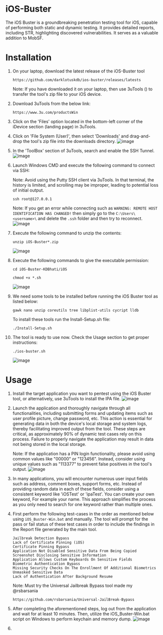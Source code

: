 # iOS-Buster
The iOS Buster is a groundbreaking penetration testing tool for iOS, capable of performing both static and dynamic testing. It provides detailed reports, including STR, highlighting discovered vulnerabilities. It serves as a valuable addition to MobSF.

# Installation
1. On your laptop, download the latest release of the iOS-Buster tool
   ``` 
   https://github.com/darklotuskdb/ios-buster/releases/latests
   ```
   Note: If you have downloaded it on your laptop, then use 3uTools () to transfer the tool's zip file to your iOS device.

2. Download 3uTools from the below link:
   ``` 
   https://www.3u.com/productsWin
   ```
3. Click on the 'Files' option located in the bottom-left corner of the iDevice section (landing page) in 3uTools.
4. Click on 'File System (User)', then select 'Downloads' and drag-and-drop the tool's zip file into the downloads directory.
   ![image](https://github.com/darklotuskdb/ios-buster/assets/29382875/8570b659-48e7-4c70-9016-391bde40416c)
5. In the 'ToolBox' section of 3uTools, search and enable the SSH Tunnel.
   ![image](https://github.com/darklotuskdb/ios-buster/assets/29382875/76e3b6b8-52a4-4183-8778-1a5dc44202d2)
6. Launch Windows CMD and execute the following command to connect via SSH:

   Note: Avoid using the Putty SSH client via 3uTools. In that terminal, the history is limited, and scrolling may be improper, leading to potential loss of initial output.
   ```
   ssh root@127.0.0.1
   ```
   Note: If you get an error while connecting such as ``` WARNING: REMOTE HOST IDENTIFICATION HAS CHANGED! ``` then simply go to the ``` C:\Users\<username>\ ``` and delete the ``` .ssh ``` folder and then try to reconnect.
   ![image](https://github.com/darklotuskdb/ios-buster/assets/29382875/67e68621-bdb9-4d40-94aa-e93a9245ff18)
7. Execute the following command to unzip the contents:
   ```
   unzip iOS-Buster*.zip
   ```
   ![image](https://github.com/darklotuskdb/ios-buster/assets/29382875/8469b545-0b0f-4e73-90ea-f16738dd4e33)
8. Execute the following commands to give the executable permission:
   ```
   cd iOS-Buster-KDBhati/iOS
   ```
   ```
   chmod +x *.sh
   ```
   ![image](https://github.com/darklotuskdb/ios-buster/assets/29382875/86a83755-01df-468d-b00b-33db9c300531)
9. We need some tools to be installed before running the iOS Buster tool as listed below:
    ```
    gawk nano unzip coreutils tree libplist-utils cycript lldb
    ```
    To install these tools run the Install-Setup.sh file:
      ```
      ./Install-Setup.sh
      ```
10. The tool is ready to use now. Check the Usage section to get proper instructions:
    ```
    ./ios-buster.sh
    ```
    ![image](https://github.com/darklotuskdb/ios-buster/assets/29382875/c1ad30a8-8422-4d93-a493-f64fd16573e9)

# Usage
1. Install the target application you want to pentest using the iOS Buster tool, or alternatively, use 3uTools to install the IPA file.
   ![image](https://github.com/darklotuskdb/ios-buster/assets/29382875/b61c5475-a3b0-4853-bcae-13b85ba8e5dc)

2. Launch the application and thoroughly navigate through all functionalities, including submitting forms and updating items such as user profile picture, change password, etc. This action is essential for generating data in both the device's local storage and system logs, thereby facilitating improved output from the tool. These steps are critical, as approximately 90% of dynamic test cases rely on this process. Failure to properly navigate the application may result in data not being stored in the local storage.
   
   Note: If the application has a PIN login functionality, please avoid using common values like "00000" or "123456". Instead, consider using unique values such as "113377" to prevent false positives in the tool's output.
   ![image](https://github.com/darklotuskdb/ios-buster/assets/29382875/8f5d7d69-23af-431d-a773-f185994ca3a7)

4. In many applications, you will encounter numerous user input fields such as address, comment boxes, support forms, etc. Instead of providing random data in each of these fields, consider using a consistent keyword like 'iOSTest' or 'ipaTest'. You can create your own keyword, For example your name. This approach simplifies the process as you only need to search for one keyword rather than multiple ones.
5. First perform the following test-cases in the order as mentioned below using ``` iOS_Buster-Win.bat ``` and manually. The tool will prompt for the pass or fail status of these test cases in order to include the findings in the Report file generated by the main tool.
   ```
   Jailbreak Detection Bypass
   Lack of Certificate Pinning (iOS)
   Certificate Pinning Bypass
   Application Not Disabled Sensitive Data From Being Copied
   Screenshot Disclosing Sensitive Information 
   Application Allows Custom Keyboards On Sensitive Fields
   Biometric Authentication Bypass
   Missing Security Checks On The Enrollment Of Additional Biometrics
   Unmasked Sensitive Data
   Lack of Authentication After Background Resume
   ```

   Note: Must try the Universal Jailbreak Bypass tool made my @rsbarsania
   ```
   https://github.com/rsbarsania/Universal-JailBreak-Bypass
   ```
7. After completing the aforementioned steps, log out from the application and wait for at least 10 minutes. Then, utilize the iOS_Buster-Win.bat script on Windows to perform keychain and memory dump.
   ![image](https://github.com/darklotuskdb/ios-buster/assets/29382875/6ad1e8ed-5456-4073-9e26-616bcde60070)

8.  


   
